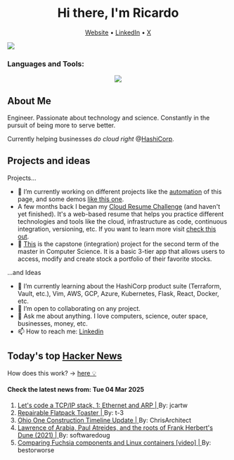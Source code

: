 
<!-- This is an HTML comment in your markdown file -->

<h1 align="center">Hi there, I'm Ricardo</h1>
<p align="center">
  <a href="ricardorompar.com">Website</a> •
  <a href="https://www.linkedin.com/in/ricardo-romero-paredes/">LinkedIn</a> •
  <a href="https://twitter.com/ricardorompar">X</a>
</p>
<img src="https://badges.pufler.dev/visits/{ricardorompar}/{ricardorompar}"/>

<h3 align="left">Languages and Tools:</h3>
<p align="center">
  <a href="https://skillicons.dev">
    <img src="https://skillicons.dev/icons?i=terraform,aws,gcp,azure,git,python,kubernetes,react,js,docker,ubuntu" />
  </a>
</p>

<h2>About Me</h2>
Engineer. Passionate about technology and science. Constantly in the pursuit of being more to serve better.

Currently helping businesses <i>do cloud right</i> @<a href="https://github.com/hashicorp">HashiCorp</a>.

<h2>Projects and ideas</h2>
Projects...
<ul>
  <li>🔭 I’m currently working on different projects like the <a href="https://github.com/ricardorompar/ricardorompar/blob/main/automate.py">automation</a> of this page, and some demos <a href="https://github.com/ricardorompar/boundary-ansible-demo">like this one</a>.
  </li>

  <li >A few months back I began my <a href="https://github.com/ricardorompar/cloudResumeChallenge">Cloud Resume Challenge</a> (and haven't yet finished). It's a web-based resume that helps you practice different technologies and tools like the cloud, infrastructure as code, continuous integration, versioning, etc. If you want to learn more visit <a href="https://cloudresumechallenge.dev/docs/the-challenge/aws/">check this out</a>.
  </li>

  <li>🔭 <a href="https://github.com/ricardorompar/capstoneT2">This</a> is the capstone (integration) project for the second term of the master in Computer Science. It is a basic 3-tier app that allows users to access, modify and create stock a portfolio of their favorite stocks.
  </li>
</ul>
...and Ideas
<ul>
  <li>🌱 I’m currently learning about the HashiCorp product suite (Terraform, Vault, etc.), Vim, AWS, GCP, Azure, Kubernetes, Flask, React, Docker, etc.
  </li>
  <li>👯 I’m open to collaborating on any project.</li>
  <li>💬 Ask me about anything. I love computers, science, outer space, businesses, money, etc.</li>
  <li>📫 How to reach me: <a href="https://www.linkedin.com/in/ricardo-romero-paredes/">Linkedin</a></li>
</ul>

<h2>Today's top <a href='https://news.ycombinator.com/'>Hacker News</a></h2>
How does this work? -> <a href='./AUTOMATIC.md'>here 💡</a>

<h4>Check the latest news from: Tue 04 Mar 2025</h4>
<ol>
<li>
    <a href=https://www.saminiir.com/lets-code-tcp-ip-stack-1-ethernet-arp/>
        Let's code a TCP/IP stack, 1: Ethernet and ARP |
    </a>
    By: jcartw
</li>

<li>
    <a href=https://www.kaseyhou.com/#/repairable-flatpack-toaster/>
        Repairable Flatpack Toaster |
    </a>
    By: t-3
</li>

<li>
    <a href=https://newsroom.intel.com/corporate/ohio-one-construction-timeline-update>
        Ohio One Construction Timeline Update |
    </a>
    By: ChrisArchitect
</li>

<li>
    <a href=https://reactormag.com/lawrence-of-arabia-paul-atreides-and-the-roots-of-frank-herberts-dune/>
        Lawrence of Arabia, Paul Atreides, and the roots of Frank Herbert's Dune (2021) |
    </a>
    By: softwaredoug
</li>

<li>
    <a href=https://fosdem.org/2025/schedule/event/fosdem-2025-5381-comparing-fuchsia-components-and-linux-containers/>
        Comparing Fuchsia components and Linux containers [video] |
    </a>
    By: bestorworse
</li>
</ol>